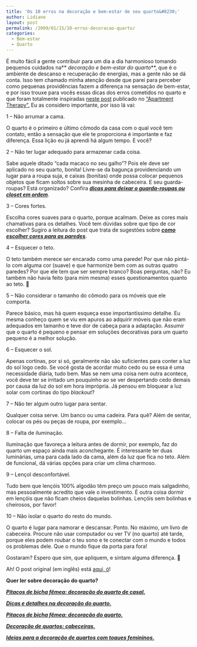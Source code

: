 ```yaml
---
title: 'Os 10 erros na decoração e bem-estar de seu quarto&#8230;'
author: Lidiane
layout: post
permalink: /2009/01/15/10-erros-decoracao-quarto/
categories:
  - Bem-estar
  - Quarto
---
```

É muito fácil a gente contribuir para um dia a dia harmonioso tomando pequenos cuidados na** _decoração e bem-estar do quarto_**, que é o ambiente de descanso e recuperação de energias, mas a gente não se dá conta. Isso tem chamado minha atenção desde que parei para perceber como pequenas providências fazem a diferença na sensação de bem-estar, e por isso trouxe para vocês essas dicas dos erros cometidos no quarto e que foram totalmente inspiradas <a href="http://www.apartmenttherapy.com/la/bedroom/10-common-mistakes-made-in-the-bedroom-073806" target="_blank" rel="noopener noreferrer">neste post</a> publicado no <a href="http://www.apartmenttherapy.com/" target="_blank" rel="noopener noreferrer">“Apartment Therapy”.</a> Eu as considero importante, por isso lá vai:

1 – Não arrumar a cama.

O quarto é o primeiro e último cômodo da casa com o qual você tem contato, então a sensação que ele te proporciona é importante e faz diferença. Essa lição eu já aprendi há algum tempo. E você?

2 – Não ter lugar adequado para armazenar cada coisa.

Sabe aquele ditado “cada macaco no seu galho”? Pois ele deve ser aplicado no seu quarto, bonita! Livre-se da bagunça providenciando um lugar para a roupa suja, e caixas (bonitas) onde possa colocar pequenos objetos que ficam soltos sobre sua mesinha de cabeceira. E seu guarda-roupas? Está organizado? Confira **_<a href="http://www.trololodemulher.com.br/2010/07/02/organizacao-guarda-roupa/" target="_self">dicas para deixar o guarda-roupas ou closet em ordem</a>_**.

3 – Cores fortes.

Escolha cores suaves para o quarto, porque acalmam. Deixe as cores mais chamativas para os detalhes. Você tem dúvidas sobre que tipo de cor escolher? Sugiro a leitura do post que trata de sugestões sobre **_<a href="http://www.trololodemulher.com.br/2010/05/31/cores-para-parede/" target="_self">como escolher cores para as paredes</a>_**.

4 – Esquecer o teto.

O teto também merece ser encarado como uma parede! Por que não pintá-lo com alguma cor (suave) e que harmonize bem com as outras quatro paredes? Por que ele tem que ser sempre branco? Boas perguntas, não? Eu também não havia feito (para mim mesma) esses questionamentos quanto ao teto. 🙂

5 – Não considerar o tamanho do cômodo para os móveis que ele comporta.

Parece básico, mas há quem esqueça esse importantíssimo detalhe. Eu mesma conheço quem se viu em apuros ao adquirir móveis que não eram adequados em tamanho e teve dor de cabeça para a adaptação. Assumir que o quarto é pequeno e pensar em soluções decorativas para um quarto pequeno é a melhor solução.

6 – Esquecer o sol.

Apenas cortinas, por si só, geralmente não são suficientes para conter a luz do sol logo cedo. Se você gosta de acordar muito cedo ou se essa é uma necessidade diária, tudo bem. Mas se nem uma coisa nem outra acontece, você deve ter se irritado um pouquinho ao se ver despertando cedo demais por causa da luz do sol em hora imprópria. Já pensou em bloquear a luz solar com cortinas do tipo _blackout_?

7 – Não ter algum outro lugar para sentar.

Qualquer coisa serve. Um banco ou uma cadeira. Para quê? Além de sentar, colocar os pés ou peças de roupa, por exemplo&#8230;

8 – Falta de iluminação.

Iluminação que favoreça a leitura antes de dormir, por exemplo, faz do quarto um espaço ainda mais aconchegante. É interessante ter duas luminárias, uma para cada lado da cama, além da luz que fica no teto. Além de funcional, dá várias opções para criar um clima charmoso.

9 – Lençol desconfortável.

Tudo bem que lençóis 100% algodão têm preço um pouco mais salgadinho, mas pessoalmente acredito que vale o investimento. É outra coisa dormir em lençóis que não ficam cheios daquelas bolinhas. Lençóis sem bolinhas e cheirosos, por favor!

10 – Não isolar o quarto do resto do mundo.

O quarto é lugar para namorar e descansar. Ponto. No máximo, um livro de cabeceira. Procure não usar computador ou ver TV (no quarto) até tarde, porque eles podem roubar o teu sono e te conectar com o mundo e todos os problemas dele. Que o mundo fique da porta para fora!

Gostaram? Espero que sim, que apliquem, e sintam alguma diferença. 🙂

Ah! O post original (em inglês) está <a href="http://www.apartmenttherapy.com/la/bedroom/10-common-mistakes-made-in-the-bedroom-073806" target="_blank" rel="noopener noreferrer">aqui, ó</a>!

**Quer ler sobre decoração do quarto?**

**_<a href="http://www.trololodemulher.com.br/2010/03/29/decoracao-quarto-de-casal/" target="_self">Pitacos de bicha fêmea: decoração do quarto de casal.</a>_**

**_<a href="http://www.trololodemulher.com.br/2009/10/01/dicas-decoracao-quarto/" target="_self">Dicas e detalhes na decoração do quarto.</a>_**

**_<a href="http://www.trololodemulher.com.br/2009/08/11/decoracao-quartos-ideia/" target="_self">Pitacos de bicha fêmea: decoração do quarto.</a>_**

**_<a href="http://www.trololodemulher.com.br/2009/04/30/cabeceiras-cama-casal/" target="_self">Decoração de quartos: cabeceiras.</a>_**

**_<a href="http://www.trololodemulher.com.br/2009/03/05/decoracao-feminina-quarto/" target="_self">Ideias para a decoração de quartos com toques femininos.</a>_**